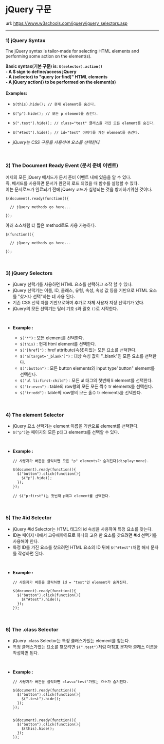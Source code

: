 # jQuery 구문

url: https://www.w3schools.com/jquery/jquery_selectors.asp

---

### 1) jQuery Syntax

The jQuery syntax is tailor-made for selecting HTML elements and performing some action on the element(s).

**Basic syntax(기본 구문) is: `$(selector).action()`**  
**- A $ sign to define/access jQuery**  
**- A (selector) to "query (or find)" HTML elements**  
**- A jQuery action() to be performed on the element(s)**

#### Examples:

- `$(this).hide(); // 현재 element를 숨긴다.`

- `$("p").hide(); // 모든 p element를 숨긴다.`

- `$(".test").hide(); // class="test" 클래스을 가진 모든 element를 숨긴다.`

- `$("#test").hide(); // id="test" 아이디를 가진 element를 숨긴다.`

- _jQuery는 CSS 구문을 사용하여 요소를 선택한다._

<br>

### 2) The Document Ready Event (문서 준비 이벤트)

예제의 모든 jQuery 메서드가 문서 준비 이벤트 내에 있음을 알 수 있다.  
즉, 메서드를 사용하면 문서가 완전히 로드 되었을 때 함수를 실행할 수 있다.  
이는 문서로드가 완료되기 전에 jQuery 코드가 실행되는 것을 방지하기위한 것이다.

```
$(document).ready(function(){

  // jQuery methods go here...

});
```

아래 소스처럼 더 짧은 method로도 사용 가능하다.

```
$(function(){

  // jQuery methods go here...

});
```

<br>

### 3) jQuery Selectors

- jQuery 선택기를 사용하면 HTML 요소를 선택하고 조작 할 수 있다.
- jQuery 선택기는 이름, ID, 클래스, 유형, 속성, 속성 값 등을 기반으로 HTML 요소를 "찾거나 선택"하는 데 사용 된다.
- 기존 CSS 선택 자를 기반으로하며 추가로 자체 사용자 지정 선택기가 있다.
- jQuery의 모든 선택기는 달러 기호 `$`와 괄호 `()`로 시작한다.

<br>

- **Example :**

  - `$("*")` : 모든 element를 선택한다.
  - `$(this)` : 현재 html element를 선택한다.
  - `$("[href]")` : href attribute(속성)이있는 모든 요소를 선택한다.
  - `$("a[target='_blank']")` : 대상 속성 값이 "\_blank"인 모든 <a> 요소를 선택한다.
  - `$(":button")` : 모든 button elements와 input type"button" element를 선택한다.
  - `$("ul li:first-child")` : 모든 ul 태그의 첫번째 li element를 선택한다.
  - `$("tr:even")` : table의 row행의 모든 모든 짝수 tr elements를 선택한다.
  - `$("tr:odd")` : table의 row행의 모든 홀수 tr elements를 선택한다.

<br>

### 4) The element Selector

- jQuery 요소 선택기는 element 이름을 기반으로 element를 선택한다.
- `$("p")`는 페이지의 모든 p태그 elements를 선택할 수 있다.

<br>

- **Example :**

  ```
  // 사용자가 버튼을 클릭하면 모든 "p" elements가 숨겨진다(display:none).

  $(document).ready(function(){
    $("button").click(function(){
      $("p").hide();
    });
  });

  // $("p:first")는 첫번째 p태그 element를 선택한다.
  ```

<br>

### 5) The #id Selector

- jQuery #id Selector는 HTML 태그의 id 속성을 사용하여 특정 요소를 찾는다.
- ID는 페이지 내에서 고유해야하므로 하나의 고유 한 요소를 찾으려면 #id 선택기를 사용해야 한다.
- 특정 ID를 가진 요소를 찾으려면 HTML 요소의 ID 뒤에 `$("#test")`처럼 해시 문자를 작성하면 된다.

<br>

- **Example :**

  ```
  // 사용자가 버튼을 클릭하면 id = "test"인 element가 숨겨진다.

  $(document).ready(function(){
    $("button").click(function(){
      $("#test").hide();
    });
  });
  ```

<br>

### 6) The .class Selector

- jQuery .class Selector는 특정 클래스가있는 element를 찾는다.
- 특정 클래스가있는 요소를 찾으려면 `$(".test")`처럼 마침표 문자와 클래스 이름을 작성하면 된다.

<br>

- **Example :**

  ```
  // 사용자가 버튼을 클릭하면 class="test"가있는 요소가 숨겨진다.

  $(document).ready(function(){
    $("button").click(function(){
      $(".test").hide();
    });
  });


  $(document).ready(function(){
    $("button").click(function(){
      $(this).hide();
    });
  });
  ```
